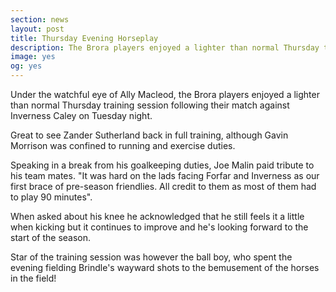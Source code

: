 ```yaml
---
section: news
layout: post
title: Thursday Evening Horseplay
description: The Brora players enjoyed a lighter than normal Thursday training session following their match against Inverness Caley on Tuesday night
image: yes
og: yes
---
```

Under the watchful eye of Ally Macleod, the Brora players enjoyed a lighter than normal Thursday training session following their match against Inverness Caley on Tuesday night.

Great to see Zander Sutherland back in full training, although Gavin Morrison was confined to running and exercise duties.

Speaking in a break from his goalkeeping duties, Joe Malin paid tribute to his team mates. "It was hard on the lads facing Forfar and Inverness as our first brace of pre-season friendlies. All credit to them as most of them had to play 90 minutes".

When asked about his knee he acknowledged that he still feels it a little when kicking but it continues to improve and he's looking forward to the start of the season.

Star of the training session was however the ball boy, who spent the evening fielding Brindle's wayward shots to the bemusement of the horses in the field!